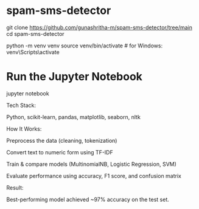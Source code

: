 # spam-sms-detector

git clone https://github.com/gunashritha-m/spam-sms-detector/tree/main
cd spam-sms-detector


python -m venv venv
source venv/bin/activate  # for Windows: venv\Scripts\activate



# Run the Jupyter Notebook
jupyter notebook


Tech Stack:

Python, scikit-learn, pandas, matplotlib, seaborn, nltk

How It Works:

Preprocess the data (cleaning, tokenization)

Convert text to numeric form using TF-IDF

Train & compare models (MultinomialNB, Logistic Regression, SVM)

Evaluate performance using accuracy, F1 score, and confusion matrix

Result:

Best-performing model achieved ~97% accuracy on the test set.
